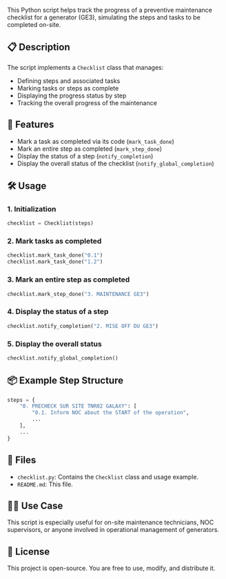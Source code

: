 This Python script helps track the progress of a preventive maintenance checklist for a generator (GE3), simulating the steps and tasks to be completed on-site.

## 📋 Description

The script implements a `Checklist` class that manages:

- Defining steps and associated tasks
- Marking tasks or steps as complete
- Displaying the progress status by step
- Tracking the overall progress of the maintenance

## 🚀 Features

- Mark a task as completed via its code (`mark_task_done`)
- Mark an entire step as completed (`mark_step_done`)
- Display the status of a step (`notify_completion`)
- Display the overall status of the checklist (`notify_global_completion`)

## 🛠️ Usage

### 1. Initialization

```python
checklist = Checklist(steps)
```

### 2. Mark tasks as completed

```python
checklist.mark_task_done("0.1")
checklist.mark_task_done("1.2")
```

### 3. Mark an entire step as completed

```python
checklist.mark_step_done("3. MAINTENANCE GE3")
```

### 4. Display the status of a step

```python
checklist.notify_completion("2. MISE OFF DU GE3")
```

### 5. Display the overall status

```python
checklist.notify_global_completion()
```

## 📦 Example Step Structure

```python
steps = {
    "0. PRECHECK SUR SITE TNR02 GALAXY": [
        "0.1. Inform NOC about the START of the operation",
        ...
    ],
    ...
}
```

## 📁 Files

- `checklist.py`: Contains the `Checklist` class and usage example.
- `README.md`: This file.

## 🧑‍🔧 Use Case

This script is especially useful for on-site maintenance technicians, NOC supervisors, or anyone involved in operational management of generators.

## 📜 License

This project is open-source. You are free to use, modify, and distribute it.
```
